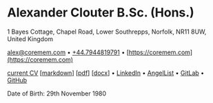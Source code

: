 # Alexander Clouter B.Sc. (Hons.)

1 Bayes Cottage, Chapel Road, Lower Southrepps, Norfolk, NR11 8UW, United Kingdom

[alex@coremem.com](mailto:alex@coremem.com) • [+44.7944819791](tel:+447944819791) • [https://coremem.com](https://coremem.com)

[current CV](https://digriz.org.uk/curriculum-vitae) [[markdown](https://digriz.org.uk/.cv/cv.md)] [[pdf](https://digriz.org.uk/.cv/cv.pdf)] [[docx](https://digriz.org.uk/.cv/cv.docx)] • [LinkedIn](https://linkedin.com/in/alexanderclouter) • [AngelList](https://angel.co/jimdigriz) • [GitLab](https://gitlab.com/jimdigriz) • [GitHub](https://github.com/jimdigriz)

Date of Birth: 29th November 1980
